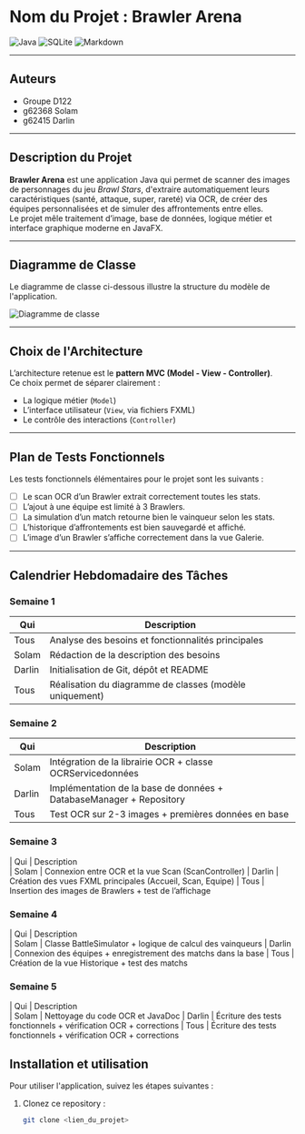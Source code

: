 # Nom du Projet : Brawler Arena

![Java](https://img.shields.io/badge/Java-ED8B00?style=flat&logo=openjdk&logoColor=white) 
![SQLite](https://img.shields.io/badge/SQLite-003B57?style=flat&logo=sqlite&logoColor=white) 
![Markdown](https://img.shields.io/badge/Markdown-000000?style=flat&logo=markdown&logoColor=white)    

---

## Auteurs

- Groupe D122  
- g62368 Solam  
- g62415 Darlin  

---

## Description du Projet

**Brawler Arena** est une application Java qui permet de scanner des images de personnages du jeu *Brawl Stars*, d'extraire automatiquement leurs caractéristiques (santé, attaque, super, rareté) via OCR, de créer des équipes personnalisées et de simuler des affrontements entre elles.  
Le projet mêle traitement d’image, base de données, logique métier et interface graphique moderne en JavaFX.

---

## Diagramme de Classe

Le diagramme de classe ci-dessous illustre la structure du modèle de l'application.

![Diagramme de classe](Diagram_Brawler_Arena_V1.png)

---

## Choix de l'Architecture

L’architecture retenue est le **pattern MVC (Model - View - Controller)**.  
Ce choix permet de séparer clairement :
- La logique métier (`Model`)
- L’interface utilisateur (`View`, via fichiers FXML)
- Le contrôle des interactions (`Controller`)

---

## Plan de Tests Fonctionnels

Les tests fonctionnels élémentaires pour le projet sont les suivants :

- [ ] Le scan OCR d’un Brawler extrait correctement toutes les stats.
- [ ] L’ajout à une équipe est limité à 3 Brawlers.
- [ ] La simulation d’un match retourne bien le vainqueur selon les stats.
- [ ] L’historique d’affrontements est bien sauvegardé et affiché.
- [ ] L’image d’un Brawler s’affiche correctement dans la vue Galerie.

---

## Calendrier Hebdomadaire des Tâches

### Semaine 1 

| Qui       | Description  
|--         | --
| Tous      | Analyse des besoins et fonctionnalités principales
| Solam     | Rédaction de la description des besoins
| Darlin    | Initialisation de Git, dépôt et README
| Tous      | Réalisation du diagramme de classes (modèle uniquement)


### Semaine 2

| Qui       | Description  
|--         | --
| Solam     | Intégration de la librairie OCR + classe OCRServicedonnées
| Darlin    | Implémentation de la base de données + DatabaseManager + Repository
| Tous      | Test OCR sur 2-3 images + premières données en base

### Semaine 3

| Qui       | Description  
| Solam     | Connexion entre OCR et la vue Scan (ScanController)
| Darlin    | Création des vues FXML principales (Accueil, Scan, Equipe)
| Tous      | Insertion des images de Brawlers + test de l’affichage

### Semaine 4

| Qui       | Description  
| Solam     | Classe BattleSimulator + logique de calcul des vainqueurs
| Darlin    | Connexion des équipes + enregistrement des matchs dans la base
| Tous      | Création de la vue Historique + test des matchs

### Semaine 5 

| Qui       | Description  
| Solam     | Nettoyage du code OCR et JavaDoc
| Darlin    | Écriture des tests fonctionnels + vérification OCR + corrections
| Tous      | Écriture des tests fonctionnels + vérification OCR + corrections




## Installation et utilisation

Pour utiliser l'application, suivez les étapes suivantes :

1. Clonez ce repository :
   ```bash
   git clone <lien_du_projet>